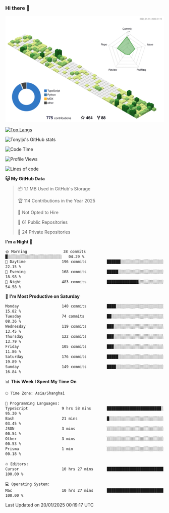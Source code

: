 ### Hi there 👋

![](./profile-3d-contrib/profile-green-animate.svg)

 

[![Top Langs](https://github-readme-stats.vercel.app/api/top-langs/?username=tonyljx)](https://github.com/anuraghazra/github-readme-stats)

![Tonyljx's GitHub stats](https://github-readme-stats.vercel.app/api?username=tonyljx&theme=default&show_icons=true)

 

<!--START_SECTION:waka-->
![Code Time](http://img.shields.io/badge/Code%20Time-1%2C135%20hrs%2024%20mins-blue)

![Profile Views](http://img.shields.io/badge/Profile%20Views-0-blue)

![Lines of code](https://img.shields.io/badge/From%20Hello%20World%20I%27ve%20Written-760.5%20thousand%20lines%20of%20code-blue)

**🐱 My GitHub Data** 

> 📦 1.1 MB Used in GitHub's Storage 
 > 
> 🏆 114 Contributions in the Year 2025
 > 
> 🚫 Not Opted to Hire
 > 
> 📜 61 Public Repositories 
 > 
> 🔑 24 Private Repositories 
 > 
**I'm a Night 🦉** 

```text
🌞 Morning                38 commits          █░░░░░░░░░░░░░░░░░░░░░░░░   04.29 % 
🌆 Daytime                196 commits         ██████░░░░░░░░░░░░░░░░░░░   22.15 % 
🌃 Evening                168 commits         █████░░░░░░░░░░░░░░░░░░░░   18.98 % 
🌙 Night                  483 commits         ██████████████░░░░░░░░░░░   54.58 % 
```
📅 **I'm Most Productive on Saturday** 

```text
Monday                   140 commits         ████░░░░░░░░░░░░░░░░░░░░░   15.82 % 
Tuesday                  74 commits          ██░░░░░░░░░░░░░░░░░░░░░░░   08.36 % 
Wednesday                119 commits         ███░░░░░░░░░░░░░░░░░░░░░░   13.45 % 
Thursday                 122 commits         ███░░░░░░░░░░░░░░░░░░░░░░   13.79 % 
Friday                   105 commits         ███░░░░░░░░░░░░░░░░░░░░░░   11.86 % 
Saturday                 176 commits         █████░░░░░░░░░░░░░░░░░░░░   19.89 % 
Sunday                   149 commits         ████░░░░░░░░░░░░░░░░░░░░░   16.84 % 
```


📊 **This Week I Spent My Time On** 

```text
🕑︎ Time Zone: Asia/Shanghai

💬 Programming Languages: 
TypeScript               9 hrs 58 mins       ████████████████████████░   95.30 % 
Bash                     21 mins             █░░░░░░░░░░░░░░░░░░░░░░░░   03.45 % 
JSON                     3 mins              ░░░░░░░░░░░░░░░░░░░░░░░░░   00.54 % 
Other                    3 mins              ░░░░░░░░░░░░░░░░░░░░░░░░░   00.53 % 
Prisma                   1 min               ░░░░░░░░░░░░░░░░░░░░░░░░░   00.18 % 

🔥 Editors: 
Cursor                   10 hrs 27 mins      █████████████████████████   100.00 % 

💻 Operating System: 
Mac                      10 hrs 27 mins      █████████████████████████   100.00 % 
```


 Last Updated on 20/01/2025 00:19:17 UTC
<!--END_SECTION:waka-->
